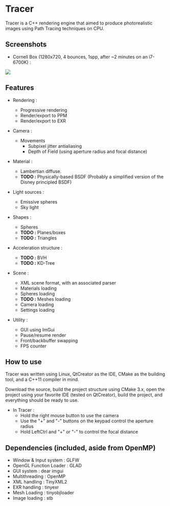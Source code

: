 Tracer
======

Tracer is a C++ rendering engine that aimed to produce photorealistic images using Path Tracing techniques on CPU.

Screenshots
------

* Cornell Box (1280x720, 4 bounces, 1spp, after ~2 minutes on an i7-6700K) :

![](https://image.ibb.co/kDCNGm/cornell720.png)

Features
------

* Rendering :
    * Progressive rendering
    * Render/export to PPM
    * Render/export to EXR

* Camera :
    * Movements
        * Subpixel jitter antialiasing
        * Depth of Field (using aperture radius and focal distance)

* Material :
    * Lambertian diffuse.
    * **TODO :** Physically-based BSDF (Probably a simplified version of the Disney principled BSDF)

* Light sources :
    * Emissive spheres
    * Sky light

* Shapes :
    * Spheres
    * **TODO :** Planes/boxes
    * **TODO :** Triangles

* Acceleration structure :
    * **TODO :** BVH
    * **TODO :** KD-Tree

* Scene :
    * XML scene format, with an associated parser
    * Materials loading
    * Spheres loading
    * **TODO :** Meshes loading
    * Camera loading
    * Settings loading

* Utility :
    * GUI using ImGui
    * Pause/resume render
    * Front/backbuffer swapping
    * FPS counter

How to use
------

Tracer was written using Linux, QtCreator as the IDE, CMake as the building tool, and a C++11 compiler in mind.

Download the source, build the project structure using CMake 3.x, open the project using your favorite IDE (tested on QtCreator), build the project, and everything should be ready to use.

* In Tracer :
    * Hold the right mouse button to use the camera
    * Use the "+" and "-" buttons on the keypad control the aperture radius
    * Hold LeftCtrl and "+" or "-" to control the focal distance

Dependencies (included, aside from OpenMP)
------

- Window & Input system : GLFW
- OpenGL Function Loader : GLAD
- GUI system : dear imgui
- Multithreading : OpenMP
- XML handling : TinyXML2
- EXR handling : tinyexr
- Mesh Loading : tinyobjloader
- Image loading : stb
